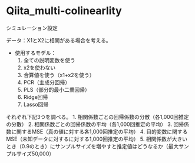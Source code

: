 # Qiita_multi-colinearlity
シミュレーション設定

データ：X1とX2に相関がある場合を考える。

- 使用するモデル：
    1. 全ての説明変数を使う
    2. x2を使わない
    3. 合算値を使う（x1+x2を使う） 
    4. PCR（主成分回帰）
    5. PLS（部分的最小二乗回帰）
    6. Ridge回帰
    7. Lasso回帰

それぞれ下記3つを調べる。
    1. 相関係数ごとの回帰係数の分散（各1,000回推定の分散）
    2. 相関係数ごとの回帰係数の平均（各1,000回推定の平均）
    3. 回帰係数に関するMSE（真の値に対する各1,000回推定の平均）
    4. 目的変数に関するMSE（未知データに対するに対する1,000回推定の平均）
    5. 相関係数が大きいとき（0.9のとき）にサンプルサイズを増やすと推定値はどうなるか（最大サンプルサイズ50,000）